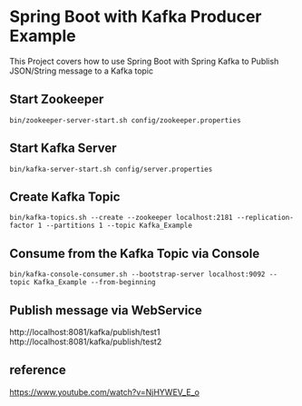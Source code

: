 # Spring Boot with Kafka Producer Example

This Project covers how to use Spring Boot with Spring Kafka to Publish JSON/String message to a Kafka topic
## Start Zookeeper
```
bin/zookeeper-server-start.sh config/zookeeper.properties
```

## Start Kafka Server
```
bin/kafka-server-start.sh config/server.properties
```

## Create Kafka Topic
```
bin/kafka-topics.sh --create --zookeeper localhost:2181 --replication-factor 1 --partitions 1 --topic Kafka_Example
```

## Consume from the Kafka Topic via Console
```
bin/kafka-console-consumer.sh --bootstrap-server localhost:9092 --topic Kafka_Example --from-beginning
```

## Publish message via WebService
http://localhost:8081/kafka/publish/test1
http://localhost:8081/kafka/publish/test2

## reference 
https://www.youtube.com/watch?v=NjHYWEV_E_o
